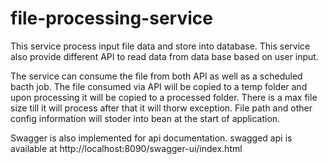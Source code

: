 # file-processing-service
This service process input file data and store into database. This service also provide different API to read data from data base based on user input.

The service can consume the file from both API as well as a scheduled bacth job. The file consumed via API will be copied to a temp folder and upon processing it will be copied to a processed folder. There is a max file size till it will process after that it will thorw exception. File path and other config information will stoder into bean at the start of application. 

Swagger is also implemented for api documentation.
swagged api is available at http://localhost:8090/swagger-ui/index.html
